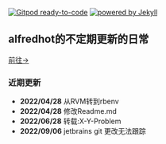 [![Gitpod ready-to-code](https://img.shields.io/badge/Gitpod-ready--to--code-blue?logo=gitpod)](https://gitpod.io/#https://github.com/alfredhot/alfredhot.github.io)
[![powered by Jekyll](https://img.shields.io/badge/powered_by-Jekyll-blue.svg)](https://jekyllrb.com/)
## alfredhot的不定期更新的日常
[前往->](http://www.eastblue.top/)

### 近期更新
- **2022/04/28** 从RVM转到rbenv
- **2022/04/28** 修改Readme.md
- **2022/06/28** 转载:X-Y-Problem
- **2022/09/06** jetbrains git 更改无法跟踪